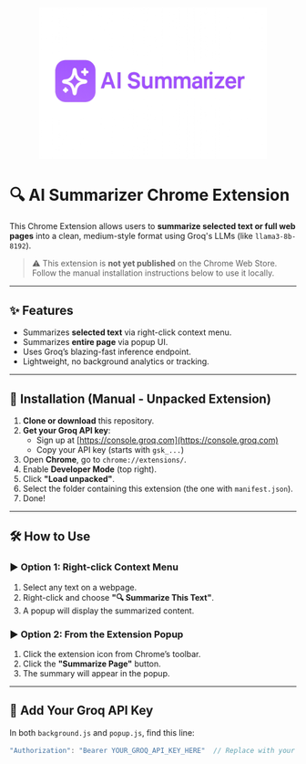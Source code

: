 <p align="center">
  <img src="logo.png" alt="AI Summarizer Logo" width="400"/>
</p>

# 🔍 AI Summarizer Chrome Extension

This Chrome Extension allows users to **summarize selected text or full web pages** into a clean, medium-style format using Groq's LLMs (like `llama3-8b-8192`).

> ⚠️ This extension is **not yet published** on the Chrome Web Store. Follow the manual installation instructions below to use it locally.

---

## ✨ Features

- Summarizes **selected text** via right-click context menu.
- Summarizes **entire page** via popup UI.
- Uses Groq’s blazing-fast inference endpoint.
- Lightweight, no background analytics or tracking.

---

## 🚀 Installation (Manual - Unpacked Extension)

1. **Clone or download** this repository.
2. **Get your Groq API key**:
   - Sign up at [https://console.groq.com](https://console.groq.com)
   - Copy your API key (starts with `gsk_...`)
3. Open **Chrome**, go to `chrome://extensions/`.
4. Enable **Developer Mode** (top right).
5. Click **"Load unpacked"**.
6. Select the folder containing this extension (the one with `manifest.json`).
7. Done!

---

## 🛠️ How to Use

### ▶️ Option 1: Right-click Context Menu
1. Select any text on a webpage.
2. Right-click and choose **"🔍 Summarize This Text"**.
3. A popup will display the summarized content.

### ▶️ Option 2: From the Extension Popup
1. Click the extension icon from Chrome’s toolbar.
2. Click the **"Summarize Page"** button.
3. The summary will appear in the popup.

---

## 🔑 Add Your Groq API Key

In both `background.js` and `popup.js`, find this line:

```js
"Authorization": "Bearer YOUR_GROQ_API_KEY_HERE"  // Replace with your Groq API key
